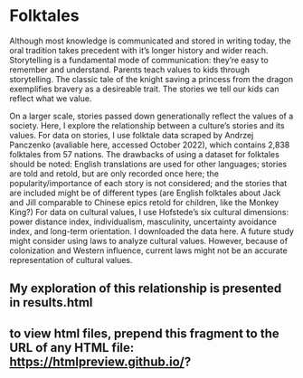 # Folktales
Although most knowledge is communicated and stored in writing today, the oral tradition takes precedent with it’s longer history and wider reach. Storytelling is a fundamental mode of communication: they’re easy to remember and understand. Parents teach values to kids through storytelling. The classic tale of the knight saving a princess from the dragon exemplifies bravery as a desireable trait. The stories we tell our kids can reflect what we value.

On a larger scale, stories passed down generationally reflect the values of a society. Here, I explore the relationship between a culture’s stories and its values.
For data on stories, I use folktale data scraped by Andrzej Panczenko (avaliable here, accessed October 2022), which contains 2,838 folktales from 57 nations. The drawbacks of using a dataset for folktales should be noted: English translations are used for other languages; stories are told and retold, but are only recorded once here; the popularity/importance of each story is not considered; and the stories that are included might be of different types (are English folktales about Jack and Jill comparable to Chinese epics retold for children, like the Monkey King?)
For data on cultural values, I use Hofstede’s six cultural dimensions: power distance index, individualism, masculinity, uncertainty avoidance index, and long-term orientation. I downloaded the data here. A future study might consider using laws to analyze cultural values. However, because of colonization and Western influence, current laws might not be an accurate representation of cultural values.

## My exploration of this relationship is presented in results.html
## to view html files, prepend this fragment to the URL of any HTML file: https://htmlpreview.github.io/?
